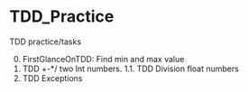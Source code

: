 # TDD_Practice
TDD practice/tasks

0. FirstGlanceOnTDD: Find min and max value
1. TDD +-*/ two Int numbers.
1.1. TDD Division float numbers
2. TDD Exceptions
